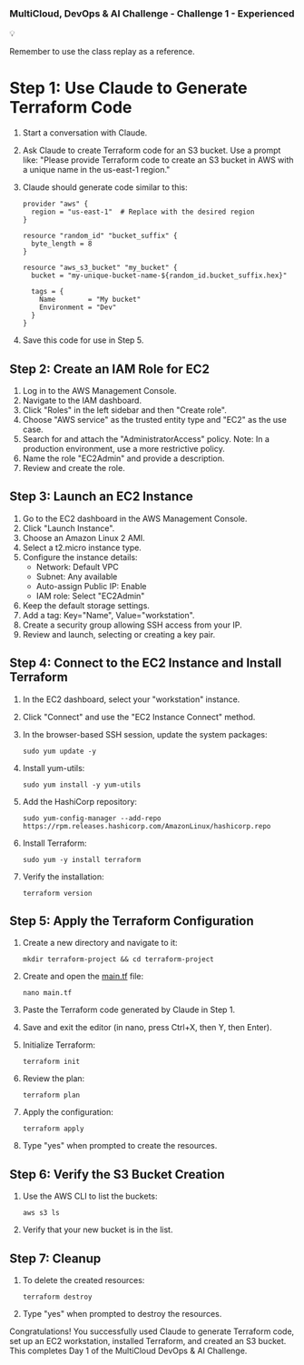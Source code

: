 ### MultiCloud, DevOps & AI Challenge - Challenge 1 - Experienced

<aside>
💡

Remember to use the class replay as a reference.

</aside>

# Step 1: Use Claude to Generate Terraform Code

1. Start a conversation with Claude.
2. Ask Claude to create Terraform code for an S3 bucket. Use a prompt like:
"Please provide Terraform code to create an S3 bucket in AWS with a unique name in the us-east-1 region."
3. Claude should generate code similar to this:
    
    ```
    provider "aws" {
      region = "us-east-1"  # Replace with the desired region
    }
    
    resource "random_id" "bucket_suffix" {
      byte_length = 8
    }
    
    resource "aws_s3_bucket" "my_bucket" {
      bucket = "my-unique-bucket-name-${random_id.bucket_suffix.hex}"
    
      tags = {
        Name        = "My bucket"
        Environment = "Dev"
      }
    }
    ```
    
4. Save this code for use in Step 5.

## Step 2: Create an IAM Role for EC2

1. Log in to the AWS Management Console.
2. Navigate to the IAM dashboard.
3. Click "Roles" in the left sidebar and then "Create role".
4. Choose "AWS service" as the trusted entity type and "EC2" as the use case.
5. Search for and attach the "AdministratorAccess" policy.
Note: In a production environment, use a more restrictive policy.
6. Name the role "EC2Admin" and provide a description.
7. Review and create the role.

## Step 3: Launch an EC2 Instance

1. Go to the EC2 dashboard in the AWS Management Console.
2. Click "Launch Instance".
3. Choose an Amazon Linux 2 AMI.
4. Select a t2.micro instance type.
5. Configure the instance details:
    - Network: Default VPC
    - Subnet: Any available
    - Auto-assign Public IP: Enable
    - IAM role: Select "EC2Admin"
6. Keep the default storage settings.
7. Add a tag: Key="Name", Value="workstation".
8. Create a security group allowing SSH access from your IP.
9. Review and launch, selecting or creating a key pair.

## Step 4: Connect to the EC2 Instance and Install Terraform

1. In the EC2 dashboard, select your "workstation" instance.
2. Click "Connect" and use the "EC2 Instance Connect" method.
3. In the browser-based SSH session, update the system packages:
    
    ```
    sudo yum update -y
    
    ```
    
4. Install yum-utils:
    
    ```
    sudo yum install -y yum-utils
    
    ```
    
5. Add the HashiCorp repository:
    
    ```
    sudo yum-config-manager --add-repo https://rpm.releases.hashicorp.com/AmazonLinux/hashicorp.repo
    
    ```
    
6. Install Terraform:
    
    ```
    sudo yum -y install terraform
    
    ```
    
7. Verify the installation:
    
    ```
    terraform version
    
    ```
    

## Step 5: Apply the Terraform Configuration

1. Create a new directory and navigate to it:
    
    ```
    mkdir terraform-project && cd terraform-project
    
    ```
    
2. Create and open the [main.tf](http://main.tf/) file:
    
    ```
    nano main.tf
    
    ```
    
3. Paste the Terraform code generated by Claude in Step 1.
4. Save and exit the editor (in nano, press Ctrl+X, then Y, then Enter).
5. Initialize Terraform:
    
    ```
    terraform init
    
    ```
    
6. Review the plan:
    
    ```
    terraform plan
    
    ```
    
7. Apply the configuration:
    
    ```
    terraform apply
    
    ```
    
8. Type "yes" when prompted to create the resources.

## Step 6: Verify the S3 Bucket Creation

1. Use the AWS CLI to list the buckets:
    
    ```
    aws s3 ls
    
    ```
    
2. Verify that your new bucket is in the list.

## Step 7: Cleanup

1. To delete the created resources:
    
    ```
    terraform destroy
    
    ```
    
2. Type "yes" when prompted to destroy the resources.

Congratulations! You successfully used Claude to generate Terraform code, set up an EC2 workstation, installed Terraform, and created an S3 bucket. This completes Day 1 of the MultiCloud DevOps & AI Challenge.
